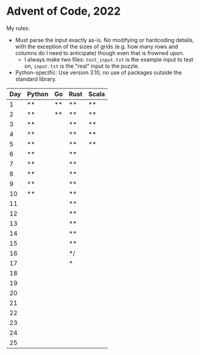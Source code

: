 # Advent of Code, 2022

My rules:
- Must parse the input exactly as-is. No modifying or hardcoding details, with the exception of the sizes of grids (e.g. how many rows and columns do I need to anticipate) though even that is frowned upon.
  - I always make two files: `test_input.txt` is the example input to test on, `input.txt` is the "real" input to the puzzle.
- Python-specific: Use version 3.10, no use of packages outside the standard library.


| Day | Python |   Go | Rust | Scala |
| --- | ------ | ---- | ---- | ----- |
|   1 |     ** |   ** |   ** |    ** |
|   2 |     ** |   ** |   ** |    ** |
|   3 |     ** |      |   ** |    ** |
|   4 |     ** |      |   ** |    ** |
|   5 |     ** |      |   ** |    ** |
|   6 |     ** |      |   ** |       |
|   7 |     ** |      |   ** |       |
|   8 |     ** |      |   ** |       |
|   9 |     ** |      |   ** |       |
|  10 |     ** |      |   ** |       |
|  11 |        |      |   ** |       |
|  12 |        |      |   ** |       |
|  13 |        |      |   ** |       |
|  14 |        |      |   ** |       |
|  15 |        |      |   ** |       |
|  16 |        |      |   */ |       |
|  17 |        |      |   *  |       |
|  18 |        |      |      |       |
|  19 |        |      |      |       |
|  20 |        |      |      |       |
|  21 |        |      |      |       |
|  22 |        |      |      |       |
|  23 |        |      |      |       |
|  24 |        |      |      |       |
|  25 |        |      |      |       |
